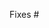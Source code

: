 <!--
Explain what changed and why

Please read the contribution guidelines in CONTRIBUTING.md file in this repo
-->

Fixes # <!-- Please create a new issue if none exists yet -->
